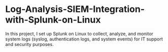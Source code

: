 # Log-Analysis-SIEM-Integration-with-Splunk-on-Linux
In this project, I set up Splunk on Linux to collect, analyze, and monitor system logs (syslog, authentication logs, and system events) for IT support and security purposes.
